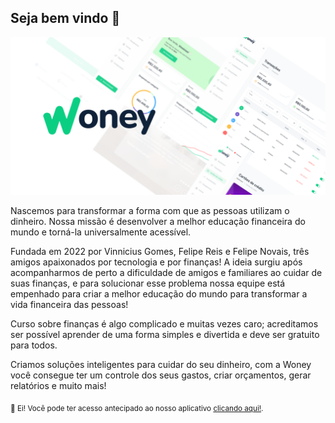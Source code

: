 ## Seja bem vindo 👋

![Woney cover](https://github.com/woneylabs/.github/blob/main/assets/Cover.png)

Nascemos para transformar a forma com que as pessoas utilizam o dinheiro. Nossa missão é desenvolver a melhor educação financeira do mundo e torná-la universalmente acessível.

Fundada em 2022 por Vinnicius Gomes, Felipe Reis e Felipe Novais, três amigos apaixonados por tecnologia e por finanças! A ideia surgiu após acompanharmos de perto a dificuldade de amigos e familiares ao cuidar de suas finanças, e para solucionar esse problema nossa equipe está empenhado para criar a melhor educação do mundo para transformar a vida financeira das pessoas!

Curso sobre finanças é algo complicado e muitas vezes caro; acreditamos ser possível aprender de uma forma simples e divertida e deve ser gratuito para todos.

Criamos soluções inteligentes para cuidar do seu dinheiro, com a Woney você consegue ter um controle dos seus gastos, criar orçamentos, gerar relatórios e muito mais!

<sub>🤫 Ei! Você pode ter acesso antecipado ao nosso aplicativo [clicando aqui!](https://form.typeform.com/to/h4lHvv9g).</sub>

<!--
Made with 💚
-->
